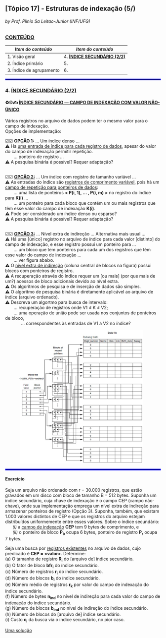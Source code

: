 ## [Tópico 17] - Estruturas de indexação (5/)
###### *by Prof. Plinio Sa Leitao-Junior (INF/UFG)*

### <ins>CONTEÚDO</ins>

|_Item do conteúdo_|_Item do conteúdo_|
|-|-|
|1. Visão geral|4. <ins>**ÍNDICE SECUNDÁRIO (2/2)**</ins>|
|2. Índice primário|5. |
|3. Índice de agrupamento|6. |

<hr style="border:2px solid blue">

### 4. <ins>ÍNDICE SECUNDÁRIO (2/2)</ins>

#### &#x267B;&#x26BE;&#x270D; <ins>ÍNDICE SECUNDÁRIO &#8213; CAMPO DE INDEXAÇÃO COM VALOR NÃO-ÚNICO</ins>

Vários registros no arquivo de dados podem ter o mesmo valor para o campo de indexação.<br>
Opções de implementação:

&#9745;&#9745; **<ins>OPÇÃO 1:<ins>** ... Um índice denso ...<br>
&#9888; Ha <ins>uma entrada de índice para cada registro de dados</ins>, apesar do valor do campo de indexação permitir repetição.<br>
&nbsp;&nbsp;&nbsp;&nbsp;&nbsp;&nbsp; ... ponteiro de registro ...<br>
&#9888; A pesquisa binária é possível? Requer adaptação?<br>
<br>

&#9745;&#9745; **<ins>OPÇÃO 2:<ins>** ... Um índice com registro de tamanho variável ...<br>
&#9888; As entradas do índice são <ins>registros de comprimento variável</ins>, pois há um <ins>campo de repetição para ponteiros de dados</ins>:<br>
&nbsp;&nbsp;&nbsp;&nbsp;&nbsp;&nbsp; ... uma lista de ponteiros **\< P(i, 1), … , P(i, m) \>** no registro do índice para **K(i)** ...<br>
&nbsp;&nbsp;&nbsp;&nbsp;&nbsp;&nbsp; ... um ponteiro para cada bloco que contém um ou mais registros que têm esse valor do campo de indexação **K(i)**.<br>
&#9888; Pode ser considerado um índice denso ou esparso?<br>
&#9888; A pesquisa binária é possível? Requer adaptação?<br>
<br>

&#9745;&#9745; **<ins>OPÇÃO 3:<ins>** ... Nível extra de indireção ... Alternativa mais usual ...<br>
&#9888; Há uma [único] registro no arquivo de índice para cada valor [distinto] do campo de indexação, e esse registro possui um ponteiro para ...<br>
&nbsp;&nbsp;&nbsp;&nbsp;&nbsp;&nbsp; ... um bloco que tem ponteiros para cada um dos registros que têm esse valor do campo de indexação ...<br>
&nbsp;&nbsp;&nbsp;&nbsp;&nbsp;&nbsp; ... ver figura abaixo.<br>
&#9888; O <ins>nível extra de indireção</ins> (coluna central de blocos na figura) possui blocos com ponteiros de registro.<br>
&#9888; A recuperação através do índice requer um [ou mais] (por que mais de um?) acessos de bloco adicionais devido ao nível extra.<br>
&#9888; Os algoritmos de pesquisa e de inserção de dados são simples.<br>
&#9888; O algoritmo de pesquisa binária é diretamente aplicável ao arquivo de índice (arquivo ordenado).<br>
&#9888; Descreva um algortmo para busca de intervalo:<br>
&nbsp;&nbsp;&nbsp;&nbsp;&nbsp;&nbsp; ... recuperação de registros onde V1 ≤ K ≤ V2;<br>
&nbsp;&nbsp;&nbsp;&nbsp;&nbsp;&nbsp; ... uma operação de união pode ser usada nos conjuntos de ponteiros de bloco,<br>
&nbsp;&nbsp;&nbsp;&nbsp;&nbsp;&nbsp;&nbsp;&nbsp;&nbsp;&nbsp;&nbsp;&nbsp; ... correspondentes às entradas de V1 a V2 no índice?

&nbsp;&nbsp;&nbsp;&nbsp;&nbsp;&nbsp;&nbsp;&nbsp;&nbsp;&nbsp;&nbsp;&nbsp;<img src="../media/arquivo-38.jpg" width="400">

<hr style="border:2px solid blue">

#### Exercício

Seja um arquivo não ordenado com r = 30.000 registros, que estão gravados em um disco com bloco de tamanho B = 512 bytes. Suponha um índice secundário, cuja chave de indexação é o campo CEP (campo não-chave), onde sua implementação emprega um nível extra de indireção para armazenar ponteiros de registro (Opção 3). Suponha, também, que existam 1.000 valores distintos de CEP e que os registros do arquivo estejam distribuídos uniformemente entre esses valores. Sobre o índice secundário:<br>
&nbsp;&nbsp;&nbsp;&nbsp;&nbsp;&nbsp;_(i)_ a <ins>campo de indexação</ins> **CEP** tem 9 bytes de comprimento, e<br>
&nbsp;&nbsp;&nbsp;&nbsp;&nbsp;&nbsp;_(ii)_ o ponteiro de bloco **P<sub>b</sub>** ocupa 6 bytes, ponteiro de registro **P<sub>r</sub>** ocupa 7 bytes.

Seja uma busca por <ins>registros existentes</ins> no arquivo de dados, cujo predicado é **CEP = \<valor\>**. Determine:<br>
(a) O tamanho de registro **R<sub>i</sub>** do [arquivo de] índice secundário.<br>
(b) O fator de bloco **bfr<sub>i</sub>** do índice secundário.<br>
(c) Número de registros **r<sub>i</sub>** do índice secundário.<br>
(d) Número de blocos **b<sub>i</sub>** do índice secundário.<br>
(e) Núméro médio de registros **r<sub>k</sub>** por valor do campo de indexação do índice secundário.<br>
(f) Número de bytes **n<sub>ind</sub>** no nível de indireção para cada valor do campo de indexação do índice secundário.<br>
(g) Número de blocos **b<sub>ind</sub>** no nível de indireção do índice secundário.<br>
(h) Número de blocos do [arquivo de] índice secundário.<br>
(i) Custo **c<sub>i</sub>** da busca via o índice secundário, no pior caso.<br>

[Uma solução](./topico-17solucao-01.md)
